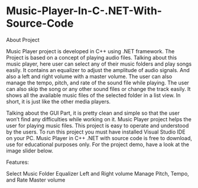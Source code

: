 # Music-Player-In-C-.NET-With-Source-Code
About Project

Music Player project is developed in C++ using .NET framework. The Project is based on a concept of playing audio files. Talking about this music player, here user can select any of their music folders and play songs easily. It contains an equalizer to adjust the amplitude of audio signals. And also a left and right volume with a master volume. The user can also manage the tempo, pitch, and rate of the sound file while playing. The user can also skip the song or any other sound files or change the track easily. It shows all the available music files of the selected folder in a list view. In short, it is just like the other media players.

Talking about the GUI Part, it is pretty clean and simple so that the user won’t find any difficulties while working on it. Music Player project helps the user for playing music files. This project is easy to operate and understood by the users. To run this project you must have installed Visual Studio IDE on your PC. Music Player in C++ .NET with source code is free to download, use for educational purposes only. For the project demo, have a look at the image slider below.

Features:

Select Music Folder
Equalizer
Left and Right volume
Manage Pitch, Tempo, and Rate
Master volume
